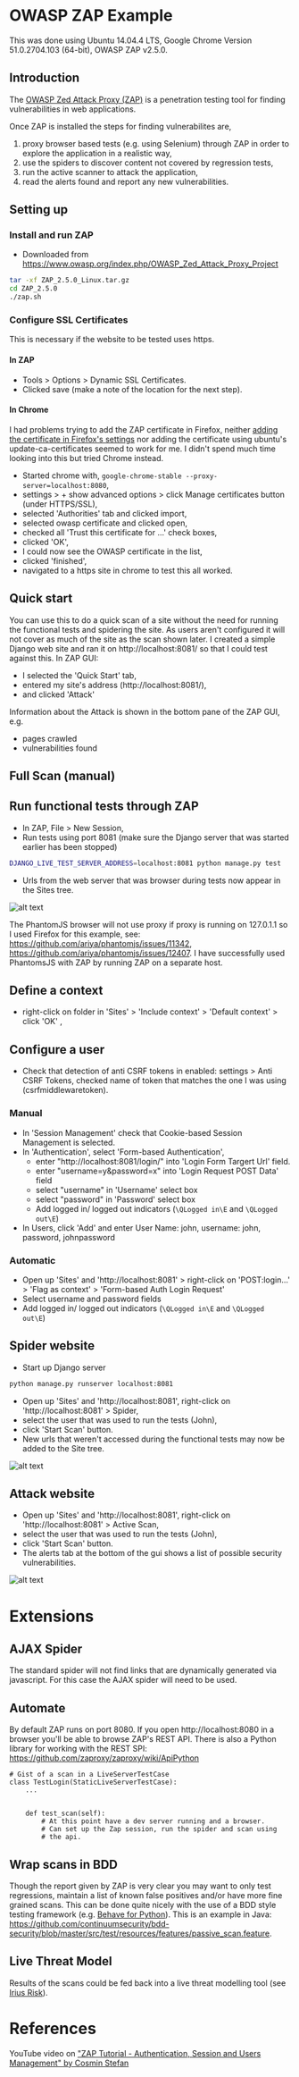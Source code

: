 # OWASP ZAP Example

This was done using Ubuntu 14.04.4 LTS, Google Chrome Version 51.0.2704.103 (64-bit), OWASP ZAP v2.5.0.

## Introduction
The [OWASP Zed Attack Proxy (ZAP)](https://www.owasp.org/index.php/OWASP_Zed_Attack_Proxy_Project) is a
penetration testing tool for finding vulnerabilities in web applications.

Once ZAP is installed the steps for finding vulnerabilites are,
1. proxy browser based tests (e.g. using Selenium) through ZAP in order to
   explore the application in a realistic way,
3. use the spiders to discover content not covered by regression tests,
4. run the active scanner to attack the application,
5. read the alerts found and report any new vulnerabilities.

## Setting up
### Install and run ZAP
* Downloaded from https://www.owasp.org/index.php/OWASP_Zed_Attack_Proxy_Project
```bash
tar -xf ZAP_2.5.0_Linux.tar.gz
cd ZAP_2.5.0
./zap.sh
```

### Configure SSL Certificates
This is necessary if the website to be tested uses https.

#### In ZAP
* Tools > Options > Dynamic SSL Certificates.
* Clicked save (make a note of the location for the next step).

#### In Chrome
I had problems trying to add the ZAP certificate in Firefox, neither [adding the certificate in
Firefox's settings](https://2buntu.com/articles/1517/adding-ssl-certificates-from-owasp-zap-a-visual-walkthrough/) 
nor adding the certificate using ubuntu's update-ca-certificates seemed to work for me.
I didn't spend much time looking into this but tried Chrome instead.
* Started chrome with, `google-chrome-stable --proxy-server=localhost:8080`,
* settings > + show advanced options > click Manage certificates button (under HTTPS/SSL),
* selected 'Authorities' tab and clicked import,
* selected owasp certificate and clicked open,
* checked all 'Trust this certificate for ...' check boxes,
* clicked 'OK',
* I could now see the OWASP certificate in the list,
* clicked 'finished',
* navigated to a https site in chrome to test this all worked.

## Quick start

You can use this to do a quick scan of a site without the need for running the
functional tests and spidering the site.  As users aren't configured it will not
cover as much of the site as the scan shown later.
I created a simple Django web site and ran it on http://localhost:8081/ so that I could test against this.
In ZAP GUI:
* I selected the 'Quick Start' tab,
* entered my site's address (http://localhost:8081/),
* and clicked 'Attack'

Information about the Attack is shown in the bottom pane of the ZAP GUI, e.g.
* pages crawled
* vulnerabilities found

## Full Scan (manual)
## Run functional tests through ZAP
* In ZAP, File > New Session,
* Run tests using port 8081 (make sure the Django server that was started
  earlier has been stopped)

```bash
DJANGO_LIVE_TEST_SERVER_ADDRESS=localhost:8081 python manage.py test
```
* Urls from the web server that was browser during tests now appear in the Sites
  tree. 

![alt text](http://tdpreece.github.io/assets/img/owasp_zap_example/zap-scan-after-fts.png "After running functional tests through ZAP.")

The PhantomJS browser will not use proxy if proxy is running on 127.0.1.1 so I used Firefox for this
example, see: https://github.com/ariya/phantomjs/issues/11342, https://github.com/ariya/phantomjs/issues/12407.
I have successfully used PhantomsJS with ZAP by running ZAP on a separate host.

## Define a context
* right-click on folder in 'Sites' > 'Include context' > 'Default context' > click 'OK' ,

## Configure a user
* Check that detection of anti CSRF tokens in enabled: settings >
  Anti CSRF Tokens, checked name of token that matches the one I was using
  (csrfmiddlewaretoken).

### Manual
* In 'Session Management' check that Cookie-based Session Management is selected.
* In 'Authentication', select 'Form-based Authentication',
    * enter "http://localhost:8081/login/" into 'Login Form Targert Url' field.
    * enter "username=y&password=x" into 'Login Request POST Data' field
    * select "username" in 'Username' select box
    * select "password" in 'Password' select box
    * Add logged in/ logged out indicators (`\QLogged in\E` and `\QLogged out\E`)
* In Users, click 'Add' and enter User Name: john, username: john, password, johnpassword

### Automatic
* Open up 'Sites' and 'http://localhost:8081' > right-click on 'POST:login...' > 'Flag as context' > 'Form-based Auth Login Request'
* Select username and password fields
* Add logged in/ logged out indicators (`\QLogged in\E` and `\QLogged out\E`)
   
## Spider website
* Start up Django server
```bash
python manage.py runserver localhost:8081
```
* Open up 'Sites' and 'http://localhost:8081', right-click on 'http://localhost:8081' > Spider,
* select the user that was used to run the tests (John),
* click 'Start Scan' button.
* New urls that weren't accessed during the functional tests may now be added to the Site tree.

![alt text](http://tdpreece.github.io/assets/img/owasp_zap_example/zap-scan-after-spider.png "After running Spider")

## Attack website
* Open up 'Sites' and 'http://localhost:8081', right-click on 'http://localhost:8081' > Active Scan,
* select the user that was used to run the tests (John),
* click 'Start Scan' button.
* The alerts tab at the bottom of the gui shows a list of possible security
  vulnerabilities.

![alt text](http://tdpreece.github.io/assets/img/owasp_zap_example/zap-scan-xss-vulnerability.png "XSS vulnerability found by scan")

# Extensions
## AJAX Spider
The standard spider will not find links that are dynamically generated via javascript.  For this case
the AJAX spider will need to be used.

## Automate
By default ZAP runs on port 8080.  If you open http://localhost:8080 in a browser you'll be able
to browse ZAP's REST API.  There is also a Python library for working with the REST SPI: 
https://github.com/zaproxy/zaproxy/wiki/ApiPython

```pyhthon
# Gist of a scan in a LiveServerTestCase
class TestLogin(StaticLiveServerTestCase):
    ...
    
    
    def test_scan(self):
        # At this point have a dev server running and a browser.
        # Can set up the Zap session, run the spider and scan using
        # the api.
```

## Wrap scans in BDD
Though the report given by ZAP is very clear you may want to only test regressions, 
maintain a list of known false positives and/or have more fine grained scans.
This can be done quite nicely with the use of a BDD style testing framework
(e.g. [Behave for Python](http://pythonhosted.org/behave/)).
This is an example in Java: https://github.com/continuumsecurity/bdd-security/blob/master/src/test/resources/features/passive_scan.feature.

## Live Threat Model
Results of the scans could be fed back into a live threat modelling tool (see [Irius Risk](https://www.continuumsecurity.net/)).

# References
YouTube video on ["ZAP Tutorial - Authentication, Session and Users Management" by Cosmin Stefan](https://www.youtube.com/watch?v=cR4gw-cPZOA)

